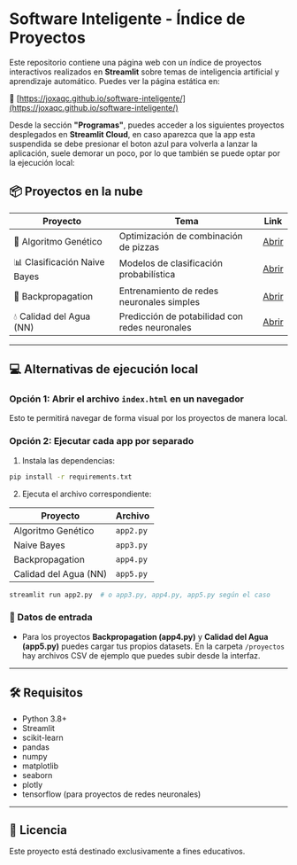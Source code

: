 
# Software Inteligente - Índice de Proyectos

Este repositorio contiene una página web con un índice de proyectos interactivos realizados en **Streamlit** sobre temas de inteligencia artificial y aprendizaje automático. Puedes ver la página estática en:

🔗 [https://joxaqc.github.io/software-inteligente/](https://joxaqc.github.io/software-inteligente/)

Desde la sección **"Programas"**, puedes acceder a los siguientes proyectos desplegados en **Streamlit Cloud**, en caso aparezca que la app esta suspendida se debe presionar el boton azul para volverla a lanzar la aplicación, suele demorar un poco, por lo que también se puede optar por la ejecución local:

## 📦 Proyectos en la nube

| Proyecto | Tema | Link |
|---------|------|------|
| 🧬 Algoritmo Genético | Optimización de combinación de pizzas | [Abrir](https://software-inteligente-pizzas.streamlit.app/) |
| 📊 Clasificación Naive Bayes | Modelos de clasificación probabilística | [Abrir](https://software-inteligente-naive-bayes.streamlit.app/) |
| 🧠 Backpropagation | Entrenamiento de redes neuronales simples | [Abrir](https://software-inteligente-backpropagation.streamlit.app/) |
| 💧 Calidad del Agua (NN) | Predicción de potabilidad con redes neuronales | [Abrir](https://software-inteligente-water-quality-pred.streamlit.app/) |

---

## 💻 Alternativas de ejecución local

### Opción 1: Abrir el archivo `index.html` en un navegador

Esto te permitirá navegar de forma visual por los proyectos de manera local.

### Opción 2: Ejecutar cada app por separado

1. Instala las dependencias:
```bash
pip install -r requirements.txt
```

2. Ejecuta el archivo correspondiente:

| Proyecto | Archivo |
|---------|---------|
| Algoritmo Genético | `app2.py` |
| Naive Bayes | `app3.py` |
| Backpropagation | `app4.py` |
| Calidad del Agua (NN) | `app5.py` |

```bash
streamlit run app2.py  # o app3.py, app4.py, app5.py según el caso
```

### 📂 Datos de entrada

- Para los proyectos **Backpropagation (app4.py)** y **Calidad del Agua (app5.py)** puedes cargar tus propios datasets. En la carpeta `/proyectos` hay archivos CSV de ejemplo que puedes subir desde la interfaz.

---

## 🛠️ Requisitos

- Python 3.8+
- Streamlit
- scikit-learn
- pandas
- numpy
- matplotlib
- seaborn
- plotly
- tensorflow (para proyectos de redes neuronales)

---

## 📄 Licencia

Este proyecto está destinado exclusivamente a fines educativos.
